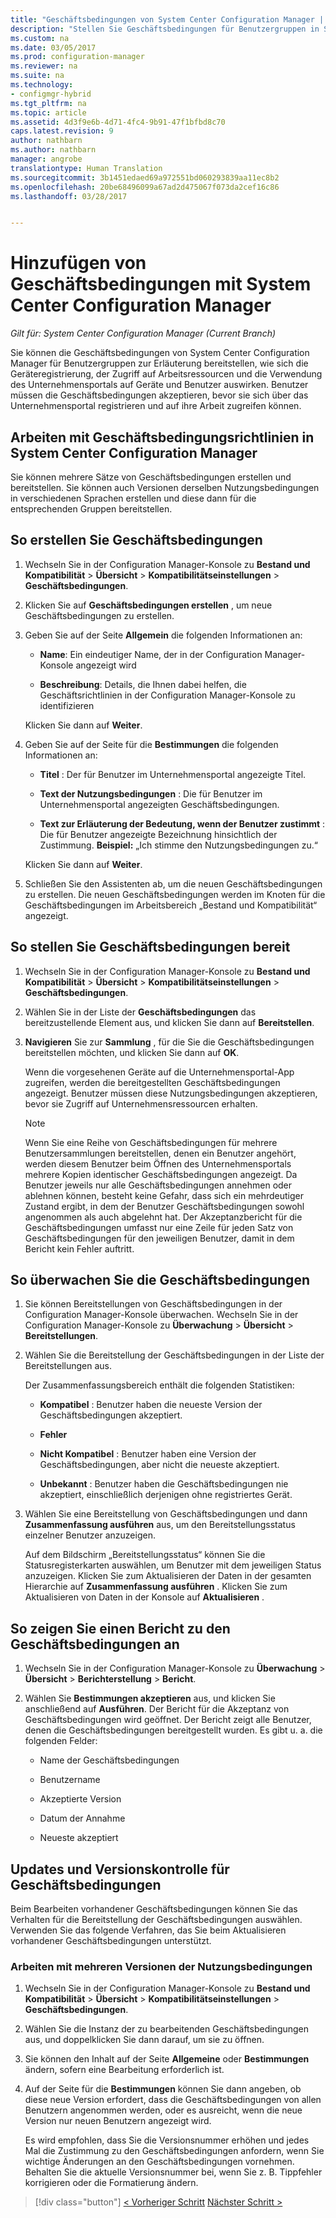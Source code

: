 ```yaml
---
title: "Geschäftsbedingungen von System Center Configuration Manager | Microsoft-Dokumentation"
description: "Stellen Sie Geschäftsbedingungen für Benutzergruppen in System Center Configuration Manager bereit."
ms.custom: na
ms.date: 03/05/2017
ms.prod: configuration-manager
ms.reviewer: na
ms.suite: na
ms.technology:
- configmgr-hybrid
ms.tgt_pltfrm: na
ms.topic: article
ms.assetid: 4d3f9e6b-4d71-4fc4-9b91-47f1bfbd8c70
caps.latest.revision: 9
author: nathbarn
ms.author: nathbarn
manager: angrobe
translationtype: Human Translation
ms.sourcegitcommit: 3b1451edaed69a972551bd060293839aa11ec8b2
ms.openlocfilehash: 20be68496099a67ad2d475067f073da2cef16c86
ms.lasthandoff: 03/28/2017


---
```

# <a name="add-terms-and-conditions-with-system-center-configuration-manager"></a>Hinzufügen von Geschäftsbedingungen mit System Center Configuration Manager

*Gilt für: System Center Configuration Manager (Current Branch)*

Sie können die Geschäftsbedingungen von System Center Configuration Manager für Benutzergruppen zur Erläuterung bereitstellen, wie sich die Geräteregistrierung, der Zugriff auf Arbeitsressourcen und die Verwendung des Unternehmensportals auf Geräte und Benutzer auswirken. Benutzer müssen die Geschäftsbedingungen akzeptieren, bevor sie sich über das Unternehmensportal registrieren und auf ihre Arbeit zugreifen können.  

 ## <a name="working-with-terms-and-conditions-policies-in-system-center-configuration-manager"></a>Arbeiten mit Geschäftsbedingungsrichtlinien in System Center Configuration Manager  
 Sie können mehrere Sätze von Geschäftsbedingungen erstellen und bereitstellen. Sie können auch Versionen derselben Nutzungsbedingungen in verschiedenen Sprachen erstellen und diese dann für die entsprechenden Gruppen bereitstellen.  

## <a name="to-create-a-terms-and-conditions"></a>So erstellen Sie Geschäftsbedingungen  

1.  Wechseln Sie in der Configuration Manager-Konsole zu **Bestand und Kompatibilität** > **Übersicht** > **Kompatibilitätseinstellungen** > **Geschäftsbedingungen**.  

2.  Klicken Sie auf **Geschäftsbedingungen erstellen** , um neue Geschäftsbedingungen zu erstellen.  

3.  Geben Sie auf der Seite **Allgemein** die folgenden Informationen an:  

    -   **Name**: Ein eindeutiger Name, der in der Configuration Manager-Konsole angezeigt wird  

    -   **Beschreibung**: Details, die Ihnen dabei helfen, die Geschäftsrichtlinien in der Configuration Manager-Konsole zu identifizieren  

     Klicken Sie dann auf **Weiter**.  

4.  Geben Sie auf der Seite für die **Bestimmungen** die folgenden Informationen an:  

    -   **Titel** : Der für Benutzer im Unternehmensportal angezeigte Titel.  

    -   **Text der Nutzungsbedingungen** : Die für Benutzer im Unternehmensportal angezeigten Geschäftsbedingungen.  

    -   **Text zur Erläuterung der Bedeutung, wenn der Benutzer zustimmt** : Die für Benutzer angezeigte Bezeichnung hinsichtlich der Zustimmung. **Beispiel:** „Ich stimme den Nutzungsbedingungen zu.“  

     Klicken Sie dann auf **Weiter**.  

5.  Schließen Sie den Assistenten ab, um die neuen Geschäftsbedingungen zu erstellen. Die neuen Geschäftsbedingungen werden im Knoten für die Geschäftsbedingungen im Arbeitsbereich „Bestand und Kompatibilität“ angezeigt.  

## <a name="to-deploy-a-terms-and-conditions"></a>So stellen Sie Geschäftsbedingungen bereit  

1.  Wechseln Sie in der Configuration Manager-Konsole zu **Bestand und Kompatibilität** > **Übersicht** > **Kompatibilitätseinstellungen** > **Geschäftsbedingungen**.  

2.  Wählen Sie in der Liste der **Geschäftsbedingungen** das bereitzustellende Element aus, und klicken Sie dann auf **Bereitstellen**.  

3.  **Navigieren** Sie zur **Sammlung** , für die Sie die Geschäftsbedingungen bereitstellen möchten, und klicken Sie dann auf **OK**.  

     Wenn die vorgesehenen Geräte auf die Unternehmensportal-App zugreifen, werden die bereitgestellten Geschäftsbedingungen angezeigt. Benutzer müssen diese Nutzungsbedingungen akzeptieren, bevor sie Zugriff auf Unternehmensressourcen erhalten.  

    > [!NOTE]  
    >  Wenn Sie eine Reihe von Geschäftsbedingungen für mehrere Benutzersammlungen bereitstellen, denen ein Benutzer angehört, werden diesem Benutzer beim Öffnen des Unternehmensportals mehrere Kopien identischer Geschäftsbedingungen angezeigt. Da Benutzer jeweils nur alle Geschäftsbedingungen annehmen oder ablehnen können, besteht keine Gefahr, dass sich ein mehrdeutiger Zustand ergibt, in dem der Benutzer Geschäftsbedingungen sowohl angenommen als auch abgelehnt hat. Der Akzeptanzbericht für die Geschäftsbedingungen umfasst nur eine Zeile für jeden Satz von Geschäftsbedingungen für den jeweiligen Benutzer, damit in dem Bericht kein Fehler auftritt.  

## <a name="to-monitor-terms-and-conditions"></a>So überwachen Sie die Geschäftsbedingungen  

1.  Sie können Bereitstellungen von Geschäftsbedingungen in der Configuration Manager-Konsole überwachen. Wechseln Sie in der Configuration Manager-Konsole zu **Überwachung** > **Übersicht** > **Bereitstellungen**.  

2.  Wählen Sie die Bereitstellung der Geschäftsbedingungen in der Liste der Bereitstellungen aus.  

     Der Zusammenfassungsbereich enthält die folgenden Statistiken:  

    -   **Kompatibel** : Benutzer haben die neueste Version der Geschäftsbedingungen akzeptiert.  

    -   **Fehler**  

    -   **Nicht Kompatibel** : Benutzer haben eine Version der Geschäftsbedingungen, aber nicht die neueste akzeptiert.  

    -   **Unbekannt** : Benutzer haben die Geschäftsbedingungen nie akzeptiert, einschließlich derjenigen ohne registriertes Gerät.  

3.  Wählen Sie eine Bereitstellung von Geschäftsbedingungen und dann **Zusammenfassung ausführen** aus, um den Bereitstellungsstatus einzelner Benutzer anzuzeigen.  

     Auf dem Bildschirm „Bereitstellungsstatus“ können Sie die Statusregisterkarten auswählen, um Benutzer mit dem jeweiligen Status anzuzeigen. Klicken Sie zum Aktualisieren der Daten in der gesamten Hierarchie auf **Zusammenfassung ausführen** . Klicken Sie zum Aktualisieren von Daten in der Konsole auf **Aktualisieren** .  

## <a name="to-view--a-terms-and-conditions-report"></a>So zeigen Sie einen Bericht zu den Geschäftsbedingungen an  

1.  Wechseln Sie in der Configuration Manager-Konsole zu **Überwachung** > **Übersicht** > **Berichterstellung** > **Bericht**.  

2.  Wählen Sie **Bestimmungen akzeptieren** aus, und klicken Sie anschließend auf **Ausführen**. Der Bericht für die Akzeptanz von Geschäftsbedingungen wird geöffnet. Der Bericht zeigt alle Benutzer, denen die Geschäftsbedingungen bereitgestellt wurden. Es gibt u. a. die folgenden Felder:  

    -   Name der Geschäftsbedingungen  

    -   Benutzername  

    -   Akzeptierte Version  

    -   Datum der Annahme  

    -   Neueste akzeptiert  

## <a name="updates-and-version-control-for-terms-and-conditions"></a>Updates und Versionskontrolle für Geschäftsbedingungen  
 Beim Bearbeiten vorhandener Geschäftsbedingungen können Sie das Verhalten für die Bereitstellung der Geschäftsbedingungen auswählen. Verwenden Sie das folgende Verfahren, das Sie beim Aktualisieren vorhandener Geschäftsbedingungen unterstützt.  

### <a name="how-to-work-with-multiple-versions-of-terms-and-conditions"></a>Arbeiten mit mehreren Versionen der Nutzungsbedingungen  

1.  Wechseln Sie in der Configuration Manager-Konsole zu **Bestand und Kompatibilität** > **Übersicht** > **Kompatibilitätseinstellungen** > **Geschäftsbedingungen**.  

2.  Wählen Sie die Instanz der zu bearbeitenden Geschäftsbedingungen aus, und doppelklicken Sie dann darauf, um sie zu öffnen.  

3.  Sie können den Inhalt auf der Seite **Allgemeine** oder **Bestimmungen** ändern, sofern eine Bearbeitung erforderlich ist.  

4.  Auf der Seite für die **Bestimmungen** können Sie dann angeben, ob diese neue Version erfordert, dass die Geschäftsbedingungen von allen Benutzern angenommen werden, oder es ausreicht, wenn die neue Version nur neuen Benutzern angezeigt wird.  

     Es wird empfohlen, dass Sie die Versionsnummer erhöhen und jedes Mal die Zustimmung zu den Geschäftsbedingungen anfordern, wenn Sie wichtige Änderungen an den Geschäftsbedingungen vornehmen. Behalten Sie die aktuelle Versionsnummer bei, wenn Sie z. B. Tippfehler korrigieren oder die Formatierung ändern.

> [!div class="button"]
[< Vorheriger Schritt](configure-intune-subscription.md) [Nächster Schritt >](create-service-connection-point.md)

